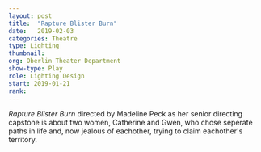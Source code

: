 ```yaml
---
layout: post
title:  "Rapture Blister Burn"
date:   2019-02-03
categories: Theatre
type: Lighting
thumbnail: 
org: Oberlin Theater Department
show-type: Play
role: Lighting Design
start: 2019-01-21
rank: 
---
```


*Rapture Blister Burn* directed by Madeline Peck as her senior directing capstone is about two women, Catherine and Gwen, who chose seperate paths in life and, now jealous of eachother, trying to claim eachother's territory.

